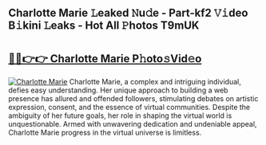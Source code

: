 ## Charlotte Marie 𝙻eaked 𝙽u𝚍e - Part-kf2 𝚅𝚒deo B𝚒kini 𝙻eaks - Hot All 𝙿hotos T9mUK

# <h2><a href="http://ld0dqd.urlbe.top/?page=Charlotte+Marie">🔗🔗👉👉 Charlotte Marie P𝚑oto𝚜Vid𝚎o</a></h2>

[![Charlotte Marie](https://i.imgur.com/eBuTRDB.gif)](http://ld0dqd.urlbe.top/?page=Charlotte+Marie)
Charlotte Marie, a complex and intriguing individual, defies easy understanding. Her unique approach to building a web presence has allured and offended followers, stimulating debates on artistic expression, consent, and the essence of virtual communities. Despite the ambiguity of her future goals, her role in shaping the virtual world is unquestionable. Armed with unwavering dedication and undeniable appeal, Charlotte Marie progress in the virtual universe is limitless.
